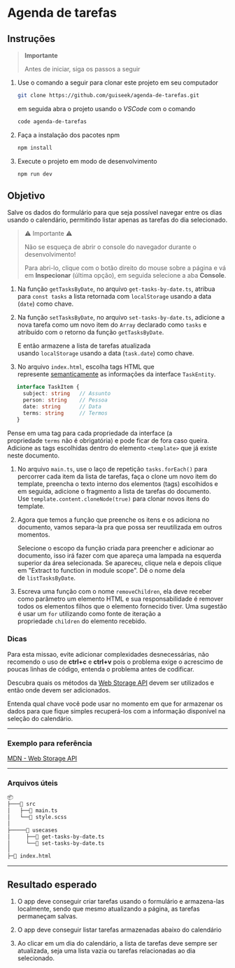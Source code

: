 # Agenda de tarefas

## Instruções

> **Importante**
>
> Antes de iniciar, siga os passos a seguir

1. Use o comando a seguir para clonar este projeto em seu computador
   ```sh
   git clone https://github.com/guiseek/agenda-de-tarefas.git
   ```
   em seguida abra o projeto usando o _VSCode_ com o comando
   ```sh
   code agenda-de-tarefas
   ```

1. Faça a instalação dos pacotes npm
   ```sh
   npm install
   ```

1. Execute o projeto em modo de desenvolvimento
   ```sh
   npm run dev
   ```

## Objetivo

Salve os dados do formulário para que seja possível navegar entre os dias usando o calendário, permitindo listar apenas as tarefas do dia selecionado.

> ⚠️ Importante ⚠️
>
> Não se esqueça de abrir o console do navegador durante o desenvolvimento!
>
> Para abri-lo, clique com o botão direito do mouse sobre a página e vá em **Inspecionar** (última opção), em seguida selecione a aba **Console**.

1. Na função `getTasksByDate`, no arquivo `get-tasks-by-date.ts`, atribua para `const tasks` a lista retornada com `localStorage` usando a data (`date`) como chave.

1. Na função `setTasksByDate`, no arquivo `set-tasks-by-date.ts`, adicione a nova tarefa como um novo item do `Array` declarado como `tasks` e atribuído com o retorno da função `getTasksByDate`.

   E então armazene a lista de tarefas atualizada usando `localStorage` usando a data (`task.date`) como chave.

1. No arquivo `index.html`, escolha tags HTML que represente [semanticamente](https://seek.surge.sh/posts/semantica-dos-elementos-html/) as informações da interface `TaskEntity`.

```ts
   interface TaskItem {
     subject: string   // Assunto
     person: string    // Pessoa
     date: string      // Data
     terms: string     // Termos
   }
```

   Pense em uma tag para cada propriedade da interface (a propriedade `terms` não é obrigatória) e pode ficar de fora caso queira. Adicione as tags escolhidas dentro do elemento `<template>` que já existe neste documento.

1. No arquivo `main.ts`, use o laço de repetição `tasks.forEach()` para percorrer cada item da lista de tarefas, faça o clone um novo item do template, preencha o texto interno dos elementos (tags) escolhidos e em seguida, adicione o fragmento a lista de tarefas do documento. Use `template.content.cloneNode(true)` para clonar novos itens do template.

1. Agora que temos a função que preenche os itens e os adiciona no documento, vamos separa-la pra que possa ser reuutilizada em outros momentos.

   Selecione o escopo da função criada para preencher e adicionar ao documento, isso irá fazer com que apareça uma lampada na esquerda superior da área selecionada. Se apareceu, clique nela e depois clique em "Extract to function in module scope". Dê o nome dela de `listTasksByDate`.

1. Escreva uma função com o nome `removeChildren`, ela deve receber como parâmetro um elemento HTML e sua responsabilidade é remover todos os elementos filhos que o elemento fornecido tiver. Uma sugestão é usar um `for` utilizando como fonte de iteração a propriedade `children` do elemento recebido.

### Dicas

Para esta missao, evite adicionar complexidades desnecessárias, não recomendo o uso de **ctrl+c** e **ctrl+v** pois o problema exige o acrescimo de poucas linhas de código, entenda o problema antes de codificar.

Descubra quais os métodos da [Web Storage API](https://developer.mozilla.org/pt-BR/docs/Web/API/Storage) devem ser utilizados e então onde devem ser adicionados.

Entenda qual chave você pode usar no momento em que for armazenar os dados para que fique simples recuperá-los com a informação disponível na seleção do calendário.

---

### Exemplo para referência

[MDN - Web Storage API](https://developer.mozilla.org/pt-BR/docs/Web/API/Storage)

---

### Arquivos úteis

```sh
📦
├───📂 src
│   ├──📜 main.ts
│   └──📜 style.scss
│
├─────📂 usecases
│     ├──📜 get-tasks-by-date.ts
│     └──📜 set-tasks-by-date.ts
│
├─📜 index.html
```

---

## Resultado esperado

1. O app deve conseguir criar tarefas usando o formulário e armazena-las localmente, sendo que mesmo atualizando a página, as tarefas permaneçam salvas.

1. O app deve conseguir listar tarefas armazenadas abaixo do calendário

1. Ao clicar em um dia do calendário, a lista de tarefas deve sempre ser atualizada, seja uma lista vazia ou tarefas relacionadas ao dia selecionado.
